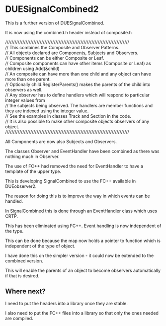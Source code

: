 # DUESignalCombined2

This is a further version of DUESignalCombined.

It is now using the combined.h header instead of composite.h 

///////////////////////////////////////////////////////////////////////////////  
// This combines the Composite and Observer Patterns.  
// All objects declared are Components, Subjects and Observers.  
// Components can be either Composite or Leaf.  
// Composite components can have other items (Composite or Leaf) as children using Add(&child)  
// An composite can have more than one child and any object can have more than one parent.  
// Optionally child.RegisterParents() makes the parents of the child into observers as well.  
// Any observer has to define handlers which will respond to particular integer values from   
// the subjects being observed. The handlers are member functions and they are indexed using the integer value.  
// See the examples in classes Track and Section in the code.  
// It is also possible to make other composite objects observers of any object.   
///////////////////////////////////////////////////////////////////////////////

All Components are now also Subjects and Observers.

The classes Observer and EventHandler have been combined as there was nothing much in Observer.

The use of FC++ had removed the need for EventHandler to have a template of the upper type.

This is developing SignalCombined to use the FC++ available in DUEobserver2.

The reason for doing this is to improve the way in which events can be handled.

In SignalCombined this is done through an EventHandler class which uses CRTP.

This has been eliminated using FC++. Event handling is now independent of the type.

This can be done because the map now holds a pointer to function which is independent of the type of object.

I have done this on the simpler version - it could now be extended to the combined version.

This will enable the parents of an object to become observers automatically if that is desired.

## Where next?

I need to put the headers into a library once they are stable.

I also need to put the FC++ files into a library so that only the ones needed are compiled.

